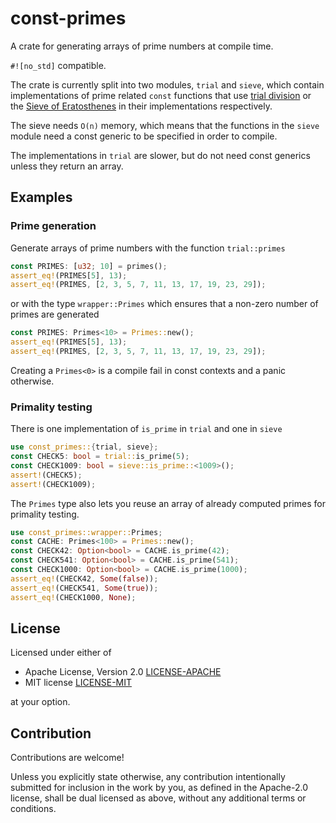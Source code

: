 # const-primes

A crate for generating arrays of prime numbers at compile time.

`#![no_std]` compatible.

The crate is currently split into two modules, `trial` and `sieve`, which contain implementations of
prime related `const` functions that use [trial division](https://en.wikipedia.org/wiki/Trial_division)
or the [Sieve of Eratosthenes](https://en.wikipedia.org/wiki/Sieve_of_Eratosthenes) in their implementations respectively.

The sieve needs `O(n)` memory, which means that the functions in the `sieve` module
need a const generic to be specified in order to compile.

The implementations in `trial` are slower, but do not need const generics unless they return an array.

## Examples
### Prime generation
Generate arrays of prime numbers with the function `trial::primes`
```rust
const PRIMES: [u32; 10] = primes();
assert_eq!(PRIMES[5], 13);
assert_eq!(PRIMES, [2, 3, 5, 7, 11, 13, 17, 19, 23, 29]);
```
or with the type `wrapper::Primes` which ensures that a non-zero number of primes are generated
```rust
const PRIMES: Primes<10> = Primes::new();
assert_eq!(PRIMES[5], 13);
assert_eq!(PRIMES, [2, 3, 5, 7, 11, 13, 17, 19, 23, 29]);
```
Creating a `Primes<0>` is a compile fail in const contexts and a panic otherwise.

### Primality testing
There is one implementation of `is_prime` in `trial` and one in `sieve`
```rust
use const_primes::{trial, sieve};
const CHECK5: bool = trial::is_prime(5);
const CHECK1009: bool = sieve::is_prime::<1009>();
assert!(CHECK5);
assert!(CHECK1009);
```
The `Primes` type also lets you reuse an array of already computed primes for primality testing.
```rust
use const_primes::wrapper::Primes;
const CACHE: Primes<100> = Primes::new();
const CHECK42: Option<bool> = CACHE.is_prime(42);
const CHECK541: Option<bool> = CACHE.is_prime(541);
const CHECK1000: Option<bool> = CACHE.is_prime(1000);
assert_eq!(CHECK42, Some(false));
assert_eq!(CHECK541, Some(true));
assert_eq!(CHECK1000, None);
```

## License

Licensed under either of

 * Apache License, Version 2.0
   [LICENSE-APACHE](http://www.apache.org/licenses/LICENSE-2.0)
 * MIT license
   [LICENSE-MIT](http://opensource.org/licenses/MIT)

at your option.

## Contribution

Contributions are welcome!

Unless you explicitly state otherwise, any contribution intentionally submitted
for inclusion in the work by you, as defined in the Apache-2.0 license, shall be
dual licensed as above, without any additional terms or conditions.
